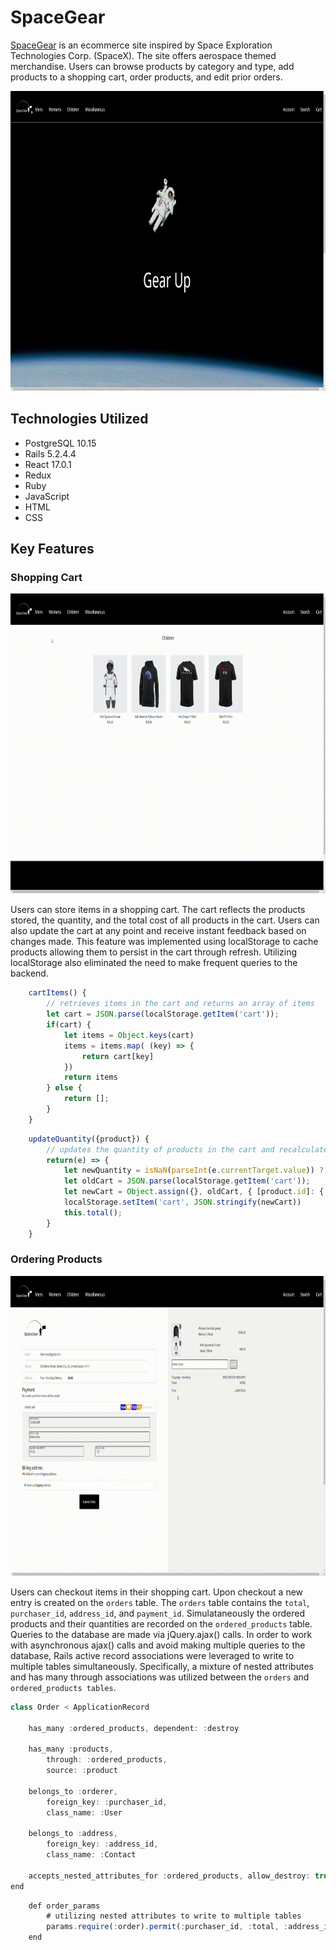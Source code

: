 

# SpaceGear

[SpaceGear](https://spacegear.herokuapp.com/#/) is an ecommerce site inspired by Space Exploration Technologies Corp. (SpaceX). The site offers aerospace themed merchandise. Users can browse products by category and type, add products to a shopping cart, order products, and edit prior orders. 

<img src="./app/assets/images/preview.gif" alt="./app/assets/images/previewimg.png" width="852" height="480">

## Technologies Utilized 

* PostgreSQL 10.15
* Rails 5.2.4.4
* React 17.0.1
* Redux
* Ruby
* JavaScript
* HTML
* CSS

## Key Features 

### Shopping Cart 

<img src="./app/assets/images/cartpreview.gif" alt="./app/assets/images/cartpreview.gif" width="852" height="480">

Users can store items in a shopping cart. The cart reflects the products stored, the quantity, and the total cost of all products in the cart. Users can also update the cart at any point and receive instant feedback based on changes made. This feature was implemented using localStorage to cache products allowing them to persist in the cart through refresh. Utilizing localStorage also eliminated the need to make frequent queries to the backend.

```javascript 
    cartItems() {
        // retrieves items in the cart and returns an array of items 
        let cart = JSON.parse(localStorage.getItem('cart'));
        if(cart) {
            let items = Object.keys(cart)
            items = items.map( (key) => {
                return cart[key]
            })
            return items 
        } else {
            return [];
        }
    }
```


```javascript 
    updateQuantity({product}) {
        // updates the quantity of products in the cart and recalculates total 
        return(e) => { 
            let newQuantity = isNaN(parseInt(e.currentTarget.value)) ? 0 : e.currentTarget.value
            let oldCart = JSON.parse(localStorage.getItem('cart')); 
            let newCart = Object.assign({}, oldCart, { [product.id]: { 'quantity': newQuantity, 'product': product} }) 
            localStorage.setItem('cart', JSON.stringify(newCart))
            this.total();
        }
    }
```

### Ordering Products 

<img src="./app/assets/images/orderpreview.gif" alt="./app/assets/images/orderpreview.gif" width="852" height="480">

Users can checkout items in their shopping cart. Upon checkout a new entry is created on the `orders` table. The `orders` table contains the `total`, `purchaser_id`, `address_id`, and `payment_id`. Simulataneously the ordered products and their quantities are recorded on the `ordered_products` table. Queries to the database are made via jQuery.ajax() calls. In order to work with asynchronous ajax() calls and avoid making multiple queries to the database, Rails active record associations were leveraged to write to multiple tables simultaneously. Specifically, a mixture of nested attributes and has many through associations was utilized between the `orders` and `ordered_products tables`.

```javascript 
class Order < ApplicationRecord
    
    has_many :ordered_products, dependent: :destroy
   
    has_many :products, 
        through: :ordered_products,
        source: :product

    belongs_to :orderer, 
        foreign_key: :purchaser_id, 
        class_name: :User

    belongs_to :address, 
        foreign_key: :address_id, 
        class_name: :Contact 

    accepts_nested_attributes_for :ordered_products, allow_destroy: true
end
```

```javascript
    def order_params 
        # utilizing nested attributes to write to multiple tables  
        params.require(:order).permit(:purchaser_id, :total, :address_id, ordered_products_attributes: [:id, :product_id, :quantity, :_destroy])
    end
```





